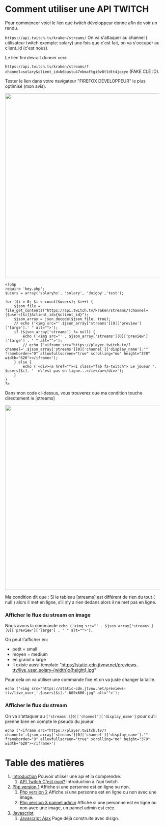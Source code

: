 # Comment utiliser une API TWITCH


Pour commencer voici le lien que twitch développeur donne afin de voir un rendu.

```https://api.twitch.tv/kraken/streams/``` On va s'attaquer au channel ( utilisateur twitch exemple: solary) une fois que c'est fait, on va s'occuper au client_id (c'est nous).

Le lien fini devrait donner ceci: 

```https://api.twitch.tv/kraken/streams/?channel=solary&client_id=b6bustu47nbmaftgi0v8tldtt4jqcye``` (FAKE CLÉ :D).   


Tester le lien dans votre navigateur "FIREFOX DÉVELOPPEUR" le plus optimisé (mon avis).

<img src="../img/4.png" height="600" />


``` 
<?php
require 'key.php';
$users = array('solaryhs', 'solary', 'doigby','test');

for ($i = 0; $i < count($users); $i++) {
    $json_file = file_get_contents("https://api.twitch.tv/kraken/streams/?channel={$users[$i]}&client_id={$client_id}");
    $json_array = json_decode($json_file, true);
    // echo ('<img src="'.$json_array['streams'][0]['preview']['large'].' " alt="">');
    if ($json_array['streams'] != null) {
        echo ('<img src="' . $json_array['streams'][0]['preview']['large'] . ' " alt="">');
        // echo ('<iframe src="https://player.twitch.tv/?channel='.$json_array['streams'][0]['channel']['display_name'].'" frameborder="0" allowfullscreen="true" scrolling="no" height="378" width="620"></iframe>');
    } else {
        echo ('<div><a href=""><i class="fab fa-twitch"> Le joueur '. $users[$i]. '  n\'est pas en ligne...</i></a></div>');
    }
}
?> 
```

Dans mon code ci-dessus, vous trouverez que ma condition touche directement le [streams]

<img src="../img/5.png" height="600" />


Ma condition dit que : Si le tableau [streams] est différent de rien du tout ( null ) alors il met en ligne, s’il n’y a rien dedans alors il ne met pas en ligne.

### Afficher le flux du stream en image

Nous avons la commande ``` echo ('<img src="' . $json_array['streams'][0]['preview']['large'] . ' " alt="">'); ```

On peut l'afficher en:

- petit = small
- moyen = medium
- en grand = large
- Il existe aussi template	"https://static-cdn.jtvnw.net/previews-ttv/live_user_solary-{width}x{height}.jpg"

Pour cela on va utiliser une commande fixe et on va juste changer la taille.

 ```echo ('<img src="https://static-cdn.jtvnw.net/previews-ttv/live_user_'.$users[$i].'-600x600.jpg" alt="">');```

 ### Afficher le flux du stream

On va s'attaquer au ```['streams'][0]['channel']['display_name']``` pour qu'il prenne bien en compte le pseudo du joueur.

 ```echo ('<iframe src="https://player.twitch.tv/?channel='.$json_array['streams'][0]['channel']['display_name'].'" frameborder="0" allowfullscreen="true" scrolling="no" height="378" width="620"></iframe>')```   
 
 
 
 # Table des matières

1. [Introduction](#Introduction) Pouvoir utiliser une api et la comprendre.
    1. [API Twitch C'est quoi?](./API) Introduction à l'api twitch.
2. [Php version 1](./v1) Affiche si une personne est en ligne ou non.
    1. [Php version 2](./v2) Affiche si une personne est en ligne ou non avec une image.
    2. [Php version 3 pannel admin](./v3%20admin) Affiche si une personne est en ligne ou non avec une image, un pannel admin est crée.
3. [Javascript](./javascript)
    1. [Javascript Ajax](./javascript/v1) Page déjà construite avec disign.